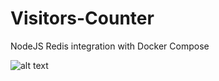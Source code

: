 # Visitors-Counter
NodeJS Redis integration with Docker Compose


![alt text](https://raw.githubusercontent.com/AZACRIrachid/Visitors-Counter/master/img/multi-container-app.png)
